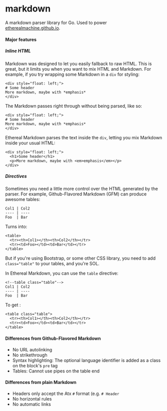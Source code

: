 # markdown
A markdown parser library for Go. Used to power [etherealmachine.github.io](https://etherealmachine.github.io).

#### Major features
##### Inline HTML
Markdown was designed to let you easily fallback to raw HTML. This is great, but it limits you when you want to mix HTML and Markdown. For example, if you try wrapping some Markdown in a `div` for styling:
```
<div style="float: left;">
# Some header
More markdown, maybe with *emphasis*
</div>
```
The Markdown passes right through without being parsed, like so:
```
<div style="float: left;">
# Some header
More markdown, maybe with *emphasis*
</div>
```
Ethereal Markdown parses the text inside the `div`, letting you mix Markdown inside your usual HTML:
```
<div style="float: left;">
  <h1>Some header</h1>
  <p>More markdown, maybe with <em>emphasis</em></p>
</div>
```
##### Directives
Sometimes you need a little more control over the HTML generated by the parser. For example, Github-Flavored Markdown (GFM) can produce awesome tables:
```
Col1 | Col2
---- | ----
Foo  | Bar
```
Turns into:
```
<table>
  <tr><th>Col1></th><th>Col2</th></tr>
  <tr><td>Foo></td><td>Bar</td></tr>
</table>
```
But if you're using Bootstrap, or some other CSS library, you need to add `class="table"` to your tables, and you're SOL.

In Ethereal Markdown, you can use the `table` directive:
```
<!--table class="table"-->
Col1 | Col2
---- | ----
Foo  | Bar
```
To get :
```
<table class="table">
  <tr><th>Col1></th><th>Col2</th></tr>
  <tr><td>Foo></td><td>Bar</td></tr>
</table>
```

#### Differences from Github-Flavored Markdown
* No URL autolinking
* No strikethrough
* Syntax highlighting: The optional language identifier is added as a class on the block's `pre` tag
* Tables: Cannot use pipes on the table end

#### Differences from plain Markdown
* Headers only accept the Atx `#` format (e.g. `# Header`
* No horizontal rules
* No automatic links
